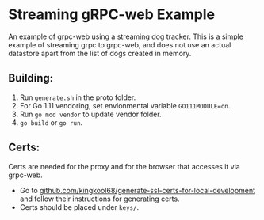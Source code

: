 # Streaming gRPC-web Example
An example of grpc-web using a streaming dog tracker. This is a simple example of streaming grpc to grpc-web, and does not use an actual datastore apart from the list of dogs created in memory.

## Building:
1. Run `generate.sh` in the proto folder.
2. For Go 1.11 vendoring, set envionmental variable `GO111MODULE=on`.
3. Run `go mod vendor` to update vendor folder.
4. `go build` or `go run`.

## Certs:
Certs are needed for the proxy and for the browser that accesses it via grpc-web.

- Go to [github.com/kingkool68/generate-ssl-certs-for-local-development](https://github.com/kingkool68/generate-ssl-certs-for-local-development) and follow their instructions for generating  certs.
- Certs should be placed under `keys/`.

